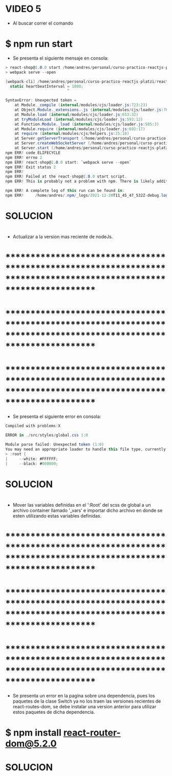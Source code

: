 #   VIDEO 5

- Al buscar correr el comando 

#   $ npm run start

- Se presenta el siguiente mensaje en consola:

```c#
> react-shop@1.0.0 start /home/andres/personal/curso-practico-reactjs-platzi/react-shop
> webpack serve --open

[webpack-cli] /home/andres/personal/curso-practico-reactjs-platzi/react-shop/node_modules/webpack-dev-server/lib/servers/WebsocketServer.js:10
  static heartbeatInterval = 1000;
                           ^

SyntaxError: Unexpected token =
    at Module._compile (internal/modules/cjs/loader.js:723:23)
    at Object.Module._extensions..js (internal/modules/cjs/loader.js:789:10)
    at Module.load (internal/modules/cjs/loader.js:653:32)
    at tryModuleLoad (internal/modules/cjs/loader.js:593:12)
    at Function.Module._load (internal/modules/cjs/loader.js:585:3)
    at Module.require (internal/modules/cjs/loader.js:692:17)
    at require (internal/modules/cjs/helpers.js:25:18)
    at Server.getServerTransport (/home/andres/personal/curso-practico-reactjs-platzi/react-shop/node_modules/webpack-dev-server/lib/Server.js:1670:28)
    at Server.createWebSocketServer (/home/andres/personal/curso-practico-reactjs-platzi/react-shop/node_modules/webpack-dev-server/lib/Server.js:2452:57)
    at Server.start (/home/andres/personal/curso-practico-reactjs-platzi/react-shop/node_modules/webpack-dev-server/lib/Server.js:3238:12)
npm ERR! code ELIFECYCLE
npm ERR! errno 2
npm ERR! react-shop@1.0.0 start: `webpack serve --open`
npm ERR! Exit status 2
npm ERR! 
npm ERR! Failed at the react-shop@1.0.0 start script.
npm ERR! This is probably not a problem with npm. There is likely additional logging output above.

npm ERR! A complete log of this run can be found in:
npm ERR!     /home/andres/.npm/_logs/2021-12-28T11_45_47_532Z-debug.log
```

# #######################
#       SOLUCION
# #######################

- Actualizar a la version mas reciente de nodeJs.

# ******************************************************************************************************************
# ******************************************************************************************************************
# ******************************************************************************************************************

- Se presenta el siguiente error en consola:

```c#
Compiled with problems:X

ERROR in ./src/styles/global.css 1:0

Module parse failed: Unexpected token (1:0)
You may need an appropriate loader to handle this file type, currently no loaders are configured to process this file. See https://webpack.js.org/concepts#loaders
> :root {
|     --white: #FFFFFF;
|     --black: #000000;
```

# #######################
#       SOLUCION
# #######################

- Mover las variables definidas en el ':Root' del scss de global a un archivo container llamado '_vars' e importar dicho archivo en donde se esten utilizando estas variables definidas.

# ******************************************************************************************************************
# ******************************************************************************************************************
# ******************************************************************************************************************

- Se presenta un error en la pagina sobre una dependencia, pues los paquetes de la clase Switch ya no los traen las versiones recientes de react-routes-dom, se debe instalar una version anterior para utilizar estos paquetes de dicha dependencia.

#   $ npm install react-router-dom@5.2.0

# #######################
#       SOLUCION
# #######################